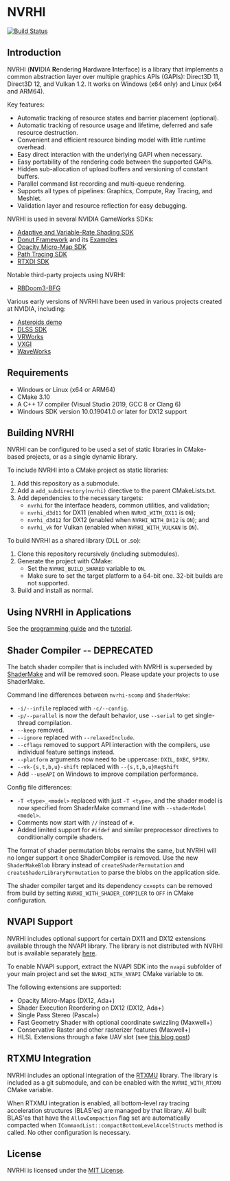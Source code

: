 # NVRHI

[![Build Status](https://github.com/NVIDIAGameWorks/nvrhi/actions/workflows/build.yml/badge.svg)](https://github.com/NVIDIAGameWorks/nvrhi/actions/workflows/build.yml)

## Introduction

NVRHI (**NV**IDIA **R**endering **H**ardware **I**nterface) is a library that implements a common abstraction layer over multiple graphics APIs (GAPIs): Direct3D 11, Direct3D 12, and Vulkan 1.2. It works on Windows (x64 only) and Linux (x64 and ARM64).

Key features:

- Automatic tracking of resource states and barrier placement (optional).
- Automatic tracking of resource usage and lifetime, deferred and safe resource destruction.
- Convenient and efficient resource binding model with little runtime overhead.
- Easy direct interaction with the underlying GAPI when necessary.
- Easy portability of the rendering code between the supported GAPIs.
- Hidden sub-allocation of upload buffers and versioning of constant buffers.
- Parallel command list recording and multi-queue rendering.
- Supports all types of pipelines: Graphics, Compute, Ray Tracing, and Meshlet.
- Validation layer and resource reflection for easy debugging.

NVRHI is used in several NVIDIA GameWorks SDKs:

- [Adaptive and Variable-Rate Shading SDK](https://github.com/NVIDIAGameWorks/nas-sample)
- [Donut Framework](https://github.com/NVIDIAGameWorks/donut) and its [Examples](https://github.com/NVIDIAGameWorks/donut_examples)
- [Opacity Micro-Map SDK](https://github.com/NVIDIAGameWorks/Opacity-MicroMap-SDK)
- [Path Tracing SDK](https://github.com/NVIDIAGameWorks/Path-Tracing-SDK)
- [RTXDI SDK](https://github.com/NVIDIAGameWorks/RTXDI)

Notable third-party projects using NVRHI:

- [RBDoom3-BFG](https://github.com/RobertBeckebans/RBDOOM-3-BFG)

Various early versions of NVRHI have been used in various projects created at NVIDIA, including:

- [Asteroids demo](https://developer.nvidia.com/blog/using-turing-mesh-shaders-nvidia-asteroids-demo)
- [DLSS SDK](https://developer.nvidia.com/dlss)
- [VRWorks](https://developer.nvidia.com/vrworks)
- [VXGI](https://developer.nvidia.com/vxgi)
- [WaveWorks](https://developer.nvidia.com/waveworks)

## Requirements

* Windows or Linux (x64 or ARM64)
* CMake 3.10
* A C++ 17 compiler (Visual Studio 2019, GCC 8 or Clang 6)
* Windows SDK version 10.0.19041.0 or later for DX12 support

## Building NVRHI

NVRHI can be configured to be used a set of static libraries in CMake-based projects, or as a single dynamic library.

To include NVRHI into a CMake project as static libraries:

1. Add this repository as a submodule.
2. Add a `add_subdirectory(nvrhi)` directive to the parent CMakeLists.txt.
3. Add dependencies to the necessary targets: 
	* `nvrhi` for the interface headers, common utilities, and validation;
	* `nvrhi_d3d11` for DX11 (enabled when `NVRHI_WITH_DX11` is `ON`);
	* `nvrhi_d3d12` for DX12 (enabled when `NVRHI_WITH_DX12` is `ON`); and
	* `nvrhi_vk` for Vulkan (enabled when `NVRHI_WITH_VULKAN` is `ON`).

To build NVRHI as a shared library (DLL or .so):

1. Clone this repository recursively (including submodules).
2. Generate the project with CMake:
	* Set the `NVRHI_BUILD_SHARED` variable to `ON`.
	* Make sure to set the target platform to a 64-bit one. 32-bit builds are not supported.
3. Build and install as normal.

## Using NVRHI in Applications

See the [programming guide](doc/ProgrammingGuide.md) and the [tutorial](doc/Tutorial.md).

## Shader Compiler -- DEPRECATED

The batch shader compiler that is included with NVRHI is superseded by [ShaderMake](https://github.com/NVIDIAGameWorks/ShaderMake) and will be removed soon. Please update your projects to use ShaderMake.

Command line differences between `nvrhi-scomp` and `ShaderMake`:

- `-i/--infile` replaced with `-c/--config`.
- `-p/--parallel` is now the default behavior, use `--serial` to get single-thread compilation.
- `--keep` removed.
- `--ignore` replaced with `--relaxedInclude`.
- `--cflags` removed to support API interaction with the compilers, use individual feature settings instead.
- `--platform` arguments now need to be uppercase: `DXIL`, `DXBC`, `SPIRV`.
- `--vk-{s,t,b,u}-shift` replaced with `--{s,t,b,u}RegShift`
- Add `--useAPI` on Windows to improve compilation performance.

Config file differences:

- `-T <type>_<model>` replaced with just `-T <type>`, and the shader model is now specified from ShaderMake command line with `--shaderModel <model>`.
- Comments now start with `//` instead of `#`.
- Added limited support for `#ifdef` and similar preprocessor directives to conditionally compile shaders.

The format of shader permutation blobs remains the same, but NVRHI will no longer support it once ShaderCompiler is removed. Use the new `ShaderMakeBlob` library instead of `createShaderPermutation` and `createShaderLibraryPermutation` to parse the blobs on the application side.

The shader compiler target and its dependency `cxxopts` can be removed from build by setting `NVRHI_WITH_SHADER_COMPILER` to `OFF` in CMake configuration.

## NVAPI Support

NVRHI includes optional support for certain DX11 and DX12 extensions available through the NVAPI library. The library is not distributed with NVRHI but is available separately [here](https://developer.nvidia.com/nvapi).

To enable NVAPI support, extract the NVAPI SDK into the `nvapi` subfolder of your main project and set the `NVRHI_WITH_NVAPI` CMake variable to `ON`.

The following extensions are supported:

- Opacity Micro-Maps (DX12, Ada+)
- Shader Execution Reordering on DX12 (DX12, Ada+)
- Single Pass Stereo (Pascal+)
- Fast Geometry Shader with optional coordinate swizzling (Maxwell+)
- Conservative Raster and other rasterizer features (Maxwell+)
- HLSL Extensions through a fake UAV slot (see [this blog post](https://developer.nvidia.com/unlocking-gpu-intrinsics-hlsl))

## RTXMU Integration

NVRHI includes an optional integration of the [RTXMU](https://github.com/NVIDIAGameWorks/RTXMU) library. The library is included as a git submodule, and can be enabled with the `NVRHI_WITH_RTXMU` CMake variable.

When RTXMU integration is enabled, all bottom-level ray tracing acceleration structures (BLAS'es) are managed by that library. All built BLAS'es that have the `AllowCompaction` flag set are automatically compacted when `ICommandList::compactBottomLevelAccelStructs` method is called. No other configuration is necessary.

## License

NVRHI is licensed under the [MIT License](LICENSE.txt).